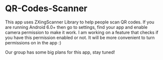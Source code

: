 # QR-Codes-Scanner

This app uses ZXingScanner Library to help people scan QR codes. 
If you are running Android 6.0+ then go to settings, find your app and enable camera permission to make it work.
I am working on a feature that checks if you have this permission enabled or not.
It will be more convenient to turn permissions on in the app :)

Our group has some big plans for this app, stay tuned!
